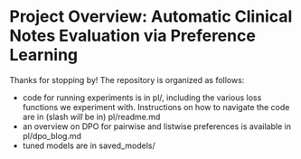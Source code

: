 
# Project Overview: Automatic Clinical Notes Evaluation via Preference Learning

Thanks for stopping by! The repository is organized as follows:
- code for running experiments is in pl/, including the various loss functions we experiment with. Instructions on how to navigate the code are in (slash *will* be in) pl/readme.md
- an overview on DPO for pairwise and listwise preferences is available in pl/dpo_blog.md
- tuned models are in saved_models/


